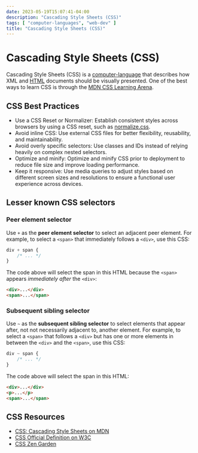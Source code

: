 ```yaml
---
date: 2023-05-19T15:07:41-04:00
description: "Cascading Style Sheets (CSS)"
tags: [ "computer-languages", "web-dev" ]
title: "Cascading Style Sheets (CSS)"
---
```


# Cascading Style Sheets (CSS)

Cascading Style Sheets (CSS) is a [computer-language](computer-languages.md) that describes how XML and [HTML](html.md) documents should be visually presented. One of the best ways to learn CSS is through the [MDN CSS Learning Arena](https://developer.mozilla.org/en-US/docs/Learn/CSS).

## CSS Best Practices

* Use a CSS Reset or Normalizer: Establish consistent styles across browsers by using a CSS reset, such as [normalize.css](https://github.com/necolas/normalize.css).
* Avoid inline CSS: Use external CSS files for better flexibility, reusability, and maintainability.
* Avoid overly specific selectors: Use classes and IDs instead of relying heavily on complex nested selectors.
* Optimize and minify: Optimize and minify CSS prior to deployment to reduce file size and improve loading performance.
* Keep it responsive: Use media queries to adjust styles based on different screen sizes and resolutions to ensure a functional user experience across devices.

## Lesser known CSS selectors

### Peer element selector

Use `+` as the **peer element selector** to select an adjacent peer element. For example, to select a `<span>` that immediately follows a `<div>`, use this CSS:

```css
div + span {
	/* ... */
}
```

The code above will select the span in this HTML because the `<span>` appears _immediately after_ the `<div>`:

```html
<div>...</div>
<span>...</span>
```

### Subsequent sibling selector

Use `~` as the **subsequent sibling selector** to select elements that appear after, not not necessarily adjacent to, another element. For example, to select a `<span>` that follows a `<div>` but has one or more elements in between the `<div>` and the `<span>`, use this CSS:

```css
div ~ span {
	/* ... */
}
```

The code above will select the span in this HTML:

```html
<div>...</div>
<p>...</p>
<span>...</span>
```

## CSS Resources

* [CSS: Cascading Style Sheets on MDN](https://developer.mozilla.org/en-US/docs/Web/CSS)
* [CSS Official Definition on W3C](https://www.w3.org/TR/CSS/#css)
* [CSS Zen Garden](http://www.csszengarden.com/)
